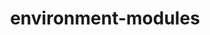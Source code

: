 ---
title: "environment-modules"
layout: cache
categories: [package, develop-2025-02-02]
meta: {"versions": ["5.5.0"], "compilers": ["gcc@=11.4.0"], "oss": ["ubuntu22.04"], "platforms": ["linux"], "targets": ["x86_64_v3"], "stacks": ["root", "tutorial"], "num_specs": 1, "num_specs_by_stack": {"root": 1, "tutorial": 1}}
spec_details: [{"hash": "3bo52jzpxckfs5rtxz27absp4lqqo2nb", "compiler": "gcc@=11.4.0", "versions": ["5.5.0"], "os": "ubuntu22.04", "platform": "linux", "target": "x86_64_v3", "variants": ["+X", "build_system=generic"], "stacks": ["root", "tutorial"], "size": "-", "tarball": "https://binaries.spack.io/develop-2025-02-02/build_cache/linux-ubuntu22.04-x86_64_v3/gcc-11.4.0/environment-modules-5.5.0/linux-ubuntu22.04-x86_64_v3-gcc-11.4.0-environment-modules-5.5.0-3bo52jzpxckfs5rtxz27absp4lqqo2nb.spack"}]
---